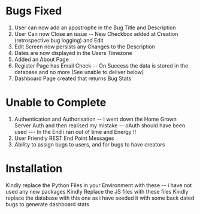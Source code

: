 Bugs Fixed
===============
1) User can now add an apostrophe in the Bug Title and Description
2) User Can now Close an issue -- New Checkbox added at Creation (retrospective bug logging) and Edit
3) Edit Screen now persists any Changes to the Description
4) Dates are now displayed in the Users Timezone
5) Added an About Page
6) Register Page has Email Check -- On Success the data is stored in the database and no more (See unable to deliver below)
7) Dashboard Page created that returns Bug Stats

Unable to Complete
===================
1) Authentication and Authorisation -- I went down the Home Grown Server Auth and then realised my mistake -- oAuth should have been used --- In the End i ran out of time and Energy !!
2) User Friendly REST End Point Messages
3) Ability to assign bugs to users, and for bugs to have creators


Installation
===============
Kindly replace the Python Files in your Environment with these -- i have not used any new packages 
Kindly Replace the JS files with these files
Kindly replace the database with this one as i have seeded it with some back dated bugs to generate dashboard stats
